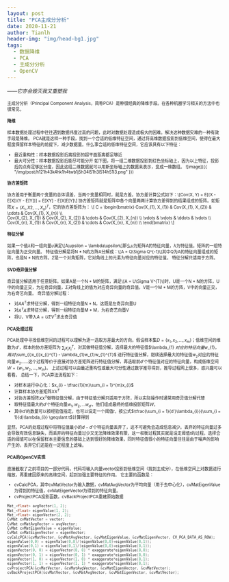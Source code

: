 ```yaml
---
layout: post
title: "PCA主成分分析"
date: 2020-11-21
author: Tianlh
header-img: "img/head-bg1.jpg"
tags:
  - 数据降维
  - PCA
  - 主成分分析
  - OpenCV
---
```


<small>*——它亦会毁灭我又重塑我*<small>

主成分分析（Principal Component Analysis，简称PCA）是种很经典的降维手段。在各种机器学习相关的方法中也很常见。

#### **降维**
样本数据处理过程中往往遇到数据纬度过高的问题，此时对数据处理造成极大的困难。解决这种数据灾难的一种有效手段是降维。
PCA就是这样一种手段，找到一个合适的低维特征空间，通过将高维数据投影到低维空间，使得在最大程度保留样本特征的前提下，减少数据量。什么事合适的低维特征空间，它应该具有以下特征：
- 最近重构性：样本数据投影后离投影的超平面距离都足够近
- 最大可分性：样本数据投影后能尽可能分开
如下图，将一组二维数据投影到红色坐标轴上，因为以上特征，投影后的点有足够区分度，因此这组二维数据就可以用新坐标轴上的数据来表示，变成一维数组。
![image]({{ "/img/post/h121h43k4hk1h4twb1j5h34l51h3l514h51l3.png" }})

#### **协方差矩阵**
协方差用于衡量两个变量的总体误差，当两个变量相同时，就是方差。协方差计算公式如下：\\[Cov(X, Y) = E[(X - E[X])(Y - E[Y])] = E[XY] - E[X]E[Y]\\]
协方差矩阵就是矩阵中各个向量两两计算协方差得到的结果组成的矩阵。如矩阵$X = (X_{1}, X{2}, ..., X_{n})^{T}$，它的协方差矩阵为：
\\[
C =  \begin{bmatrix}
Cov(X_{1}, X_{1}) & Cov(X_{1}, X_{2}) & \cdots & Cov(X_{1}, X_{n}) \\\\\
Cov(X_{2}, X_{1}) & Cov(X_{2}, X_{2}) & \cdots & Cov(X_{2}, X_{n}) \\\\ 
\vdots & \vdots & \ddots & \vdots \\\\ 
Cov(X_{n}, X_{1}) & Cov(X_{n}, X_{2}) & \cdots & Cov(X_{n}, X_{n}) \\\\
\end{bmatrix}
\\]

#### **特征分解**
如果一个值$\lambda$和一组向量$\upsilon$满足\\[A\upsilon = \lambda\upsilon\\]那么$\upsilon$为矩阵A的特征向量，$\lambda$为特征值。矩阵的一组特征向量为正交向量。
特征值分解是将N * N的方阵A分解成：\\[A = Q\Sigma Q^{-1}\\]其中Q为A的特征向量组成的矩阵，也是N * N的方阵。$\Sigma$是一个对角矩阵，它对角线上的元素为特征向量对应的特征值。
特征分解只适用于方阵。

#### **SVD奇异值分解**
奇异值分解适用于任意矩阵。如果A是一个N * M的矩阵，满足\\[A = U\Sigma V^{T}\\]时，U是一个N * N的方阵，U中的向量正交，为左奇异向量，$\Sigma$对角线上的值为对应奇异向量的奇异值，V是一个M * M的方阵，V中的向量正交，为右奇艺向量。
奇异值分解过程：
- 对$AA^{T}$求特征分解，得到一组特征向量N * N，这既是左奇异向量U
- 对$A^{T}A$求特征分解，得到一组特征向量M * M，为右奇艺向量V
- 将U，V带入$A = U\Sigma V^{T}$求出奇异值

#### **PCA处理过程**
PCA处理中寻找低维空间的过程可以理解为逐一选取方差最大的方向。假设样本集$D = \{x_{1}, x_{2}, ..., x_{m}\}$；低维空间的维数为$d‘$，样本的协方差矩阵为  $\sum_{i}x_{i}x_{i}^{T}$，对其做特征值分解，选择最大的特征值$\lambda_{1} $对应的特征向量$w_{1}$，再对$\sum_{i}x_{i}x_{i}^{T} - \lambda_{1}w_{1}w_{1}^{T}$ 进行特征值分解，继续选择最大的特征值$w_{2}$对应的特征向量$w_{2}$……这个过程等价于直接对协方差矩阵进行特征值分解，再选取前$d‘$个特征值对应的特征向量，构成低维空间$W = \{w_{1}, w_{2}, ..., w_{m}\}$。
上述过程可以由最近重构性或最大可分性通过数学推导得到，推导过程网上很多，感兴趣可以看看。
总结一下，PCA算法流程如下：
- 对样本进行中心化：$x_{i} - \tfrac{1}{m}\sum_{i = 1}^{m}x_{i}$
- 计算样本协方差矩阵$XX^{T}$
- 对协方差矩阵$XX^{T}$做特征值分解，由于特征值分解只适用于方阵，所以实际操作时通常用奇异值分解代替
- 取特征值最大的$d'$个特征向量$w_{1}, w_{2},...w_{d'}$，他们组成最终的低维投影矩阵$W$。
- 其中$d'$的数量可以按经验值指定。也可以设定一个阈值$t$，按公式$\tfrac{\sum_{i = 1}{d'}\lambda_{i}}{\sum_{i = 1}{d}\lambda_{i}} \geqslant t$计算得到

显然，PCA的处理过程中将特征值最小的$d - d'$个特征向量丢弃了，这不可避免会造成信息减少。丢弃的特征向量过多会导致有效信息缺失，而丢弃的特征向量过少又无法降维效果有限，这一权衡过程其实就是设定阈值$t$的过程。选择合适的阈值可以在保留样本主要信息的基础上达到很好的降维效果，同时特征值很小的特征向量往往是由于噪声的影响产生的，丢弃它们还能在一定程度上滤噪。

#### **PCA的OpenCV实现**
直接截取了之前项目的一部分代码，代码将输入向量vector投影到低维空间（找到主成分），在低维空间上对数据进行缩放，再重建回原来的高维空间，起到加强主要特征的作用。
它主要的函数是：
- cvCalcPCA，其中cvMatVector为输入数据，cvMatAvgVector为平均向量（用于去中心化），cvMatEigenValue为得到的特征值，cvMatEigenVector为得到的特征向量。
- cvProjectPCA投影函数，cvBackProjectPCA重建原始数据
```C++
Mat_<float> avgVector(1, 2);
Mat_<float> eigenValue(1, 2);
Mat_<float> eigenVector(2, 2);
CvMat cvMatVector = vector;
CvMat cvMatAvgVector = avgVector;
CvMat cvMatEigenValue = eigenValue;
CvMat cvMatEigenVector = eigenVector;
cvCalcPCA(&cvMatVector, &cvMatAvgVector, &cvMatEigenValue, &cvMatEigenVector, CV_PCA_DATA_AS_ROW); 
eigenValue(0,0) = eigenValue(0,0)/(eigenValue(0,0)+eigenValue(0,1));
eigenValue(0,1) = eigenValue(0,1)/(eigenValue(0,0)+eigenValue(0,1));
eigenVector(0, 0) = eigenVector(0, 0) * exaggerate*eigenValue(0,0);
eigenVector(0, 1) = eigenVector(0, 1) * exaggerate*eigenValue(0,0);
eigenVector(1, 0) = eigenVector(1, 0) * exaggerate*eigenValue(0,1);
eigenVector(1, 1) = eigenVector(1, 1) * exaggerate*eigenValue(0,1);
cvProjectPCA(&cvMatVector, &cvMatAvgVector, &cvMatEigenVector, &cvMatVector);
cvBackProjectPCA(&cvMatVector, &cvMatAvgVector, &cvMatEigenVector, &cvMatVector);
```
